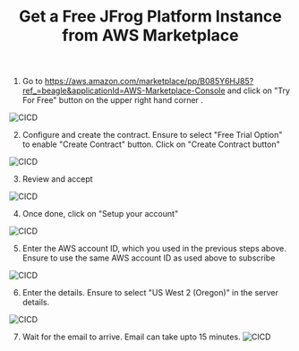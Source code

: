 ﻿---
title: "Get a Free JFrog Platform Instance from AWS Marketplace"
chapter: false
weight: 28
pre: "<b>2.8 </b>"
---

1. Go to https://aws.amazon.com/marketplace/pp/B085Y6HJ85?ref_=beagle&applicationId=AWS-Marketplace-Console and click on "Try For Free" button on the upper right hand corner .

![CICD](/images/step-1-try-for-free.png)

2. Configure and create the contract. Ensure to select "Free Trial Option" to enable "Create Contract" button. Click on "Create Contract button"

![CICD](/images/step-2-configure-create-contract.png)

3. Review and accept

![CICD](/images/step-3-accept-contract.png)

4. Once done, click on "Setup your account"

![CICD](/images/step-4-setup-account.png)

5. Enter the AWS account ID, which you used in the previous steps above. Ensure to use the same AWS account ID as used above to subscribe

![CICD](/images/step-5-enter-aws-account.png)

6. Enter the details. Ensure to select "US West 2 (Oregon)" in the server details.

![CICD](/images/step-6-continue-subscribe.png)

7. Wait for the email to arrive. Email can take upto 15 minutes.
![CICD](/images/step-7-wait-for-email.png)
